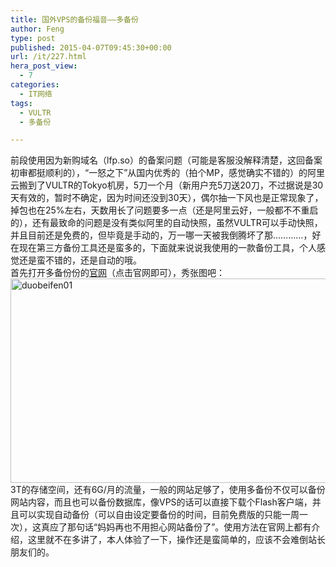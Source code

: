 ```yaml
---
title: 国外VPS的备份福音——多备份
author: Feng
type: post
published: 2015-04-07T09:45:30+00:00
url: /it/227.html
hera_post_view:
  - 7
categories:
  - IT网络
tags:
  - VULTR
  - 多备份

---
```

前段使用因为新购域名（lfp.so）的备案问题（可能是客服没解释清楚，这回备案初审都挺顺利的），“一怒之下”从国内优秀的（拍个MP，感觉确实不错的）的阿里云搬到了VULTR的Tokyo机房，5刀一个月（新用户充5刀送20刀，不过据说是30天有效的，暂时不确定，因为时间还没到30天），偶尔抽一下风也是正常现象了，掉包也在25%左右，天数用长了问题要多一点（还是阿里云好，一般都不不重启的），还有最致命的问题是没有类似阿里的自动快照，虽然VULTR可以手动快照，并且目前还是免费的，但毕竟是手动的，万一哪一天被我倒腾坏了那…………，好在现在第三方备份工具还是蛮多的，下面就来说说我使用的一款备份工具，个人感觉还是蛮不错的，还是自动的哦。  
首先打开多备份份的<a href="http://www.dbfen.com/index.php/users/newuser_by/5826BFDE" target="_blank" rel="noopener">官网</a>（点击官网即可），秀张图吧：  
[<img loading="lazy" decoding="async" class="aligncenter wp-image-1675 size-full" src="http://uu126.cn/wp-content/uploads/2015/04/duobeifen01.jpg" alt="duobeifen01" width="800" height="327" />][1]  
3T的存储空间，还有6G/月的流量，一般的网站足够了，使用多备份不仅可以备份网站内容，而且也可以备份数据库，像VPS的话可以直接下载个Flash客户端，并且可以实现自动备份（可以自由设定要备份的时间，目前免费版的只能一周一次），这真应了那句话“妈妈再也不用担心网站备份了”。使用方法在官网上都有介绍，这里就不在多讲了，本人体验了一下，操作还是蛮简单的，应该不会难倒站长朋友们的。  
&nbsp;

 [1]: http://uu126.cn/wp-content/uploads/2015/04/duobeifen01.jpg